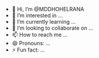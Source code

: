 - 👋 Hi, I’m @MDDHOHELRANA
- 👀 I’m interested in ...
- 🌱 I’m currently learning ...
- 💞️ I’m looking to collaborate on ...
- 📫 How to reach me ...
- 😄 Pronouns: ...
- ⚡ Fun fact: ...

<!---
MDDHOHELRANA/MDDHOHELRANA is a ✨ special ✨ repository because its `README.md` (this file) appears on your GitHub profile.
You can click the Preview link to take a look at your changes.
--->
